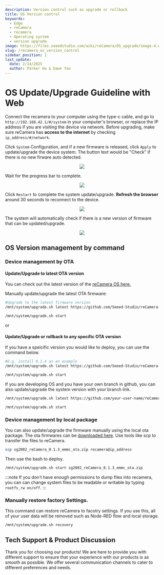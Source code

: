 ```yaml
---
description: Version control such as upgrade or rollback
title: OS Version control
keywords:
  - Edge
  - reCamera
  - recamera
  - Operating system
  - version upgrade
image: https://files.seeedstudio.com/wiki/reCamera/OS_upgrade/image-4.webp
slug: /recamera_os_version_control
sidebar_position: 1
last_update:
  date: 2/14/2025
  author: Parker Hu & Dawn Yao
---
```


# OS Update/Upgrade Guideline with Web
Connect the recamera to your computer using the type-c cable, and go to `http://192.168.42.1/#/system` in your computer's browser, or replace the IP address if you are visiting the device via network. Before upgrading, make sure reCamera has **access to the internet** by checking `ip_address/#/network`.

Click `System` Configuration, and if a new firmware is released, click `Apply` to update/upgrade the device system. The button text would be "Check" if there is no new firware auto detected.
<div align="center"><img width={800} src="https://files.seeedstudio.com/wiki/reCamera/OS_upgrade/image.png" /></div>

Wait for the progress bar to complete.

<div align="center"><img width={800} src="https://files.seeedstudio.com/wiki/reCamera/OS_upgrade/image-1.png" /></div>

Click `Restart` to complete the system update/upgrade. **Refresh the browser** around 30 seconds to reconnect to the device.
<div align="center"><img width={800} src="https://files.seeedstudio.com/wiki/reCamera/OS_upgrade/image-2.png" /></div>

The system will automatically check if there is a new version of firmware that can be updated/upgrade.
<div align="center"><img width={800} src="https://files.seeedstudio.com/wiki/reCamera/OS_upgrade/image-3.png" /></div>

## OS Version management by command

### Device management by OTA
#### Update/Upgrade to latest OTA version
You can check out the latest version of the [reCamera OS here.](https://github.com/Seeed-Studio/reCamera-OS)

Manually update/upgrade the latest OTA firmware:
```bash
#Upgrade to the latest firmware version
/mnt/system/upgrade.sh latest https://github.com/Seeed-Studio/reCamera-OS/releases/latest 

/mnt/system/upgrade.sh start
```
or
#### Update/Upgrade or rollback to any specific OTA version
If you have a speicific version you would like to deploy, you can use the command below.
```bash
#E.g. install 0.1.4 as an example
/mnt/system/upgrade.sh latest https://github.com/Seeed-Studio/reCamera-OS/releases/tag/0.1.4

/mnt/system/upgrade.sh start
```
If you are developing OS and you have your own branch in github, you can also update/upgrade the system version with your branch link.
```bash
/mnt/system/upgrade.sh latest https://github.com/your-user-name/reCamera-OS/releases/your-version-file-address

/mnt/system/upgrade.sh start
```

### Device management by local package
You can also update/upgrade the firmware manually using the local ota package. The ota firmwares can be [downloaded here](https://github.com/Seeed-Studio/reCamera-OS/releases/). Use tools like scp to transfer the files to reCamera.
```bash
scp sg2002_reCamera_0.1.3_emmc_ota.zip recamera@ip_address
```
Then use the bash to deploy.
```bash
/mnt/system/upgrade.sh start sg2002_reCamera_0.1.3_emmc_ota.zip
```
:::note
If you don't have enough permissions to dump files into recamera, you can can change system files to be readable or writable by typing `rootfs_rw on/off`.
:::

### Manually restore factory Settings.
This command can restore reCamera to facotry settings. If you use this, all of your user data will be removed such as Node-RED flow and local storage.
```bash
/mnt/system/upgrade.sh recovery
```

## Tech Support & Product Discussion

Thank you for choosing our products! We are here to provide you with different support to ensure that your experience with our products is as smooth as possible. We offer several communication channels to cater to different preferences and needs.

<div class="button_tech_support_container">
<a href="https://forum.seeedstudio.com/" class="button_forum"></a> 
<a href="https://www.seeedstudio.com/contacts" class="button_email"></a>
</div>

<div class="button_tech_support_container">
<a href="https://discord.gg/eWkprNDMU7" class="button_discord"></a> 
<a href="https://github.com/Seeed-Studio/wiki-documents/discussions/69" class="button_discussion"></a>
</div>
